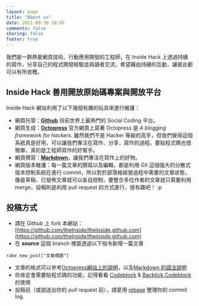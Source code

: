 ```yaml
---
layout: page
title: "About us"
date: 2011-09-30 10:45
comments: false
sharing: false
footer: true
---
```


我們是一群熱愛網頁技術、行動應用開發的工程師，在 Inside Hack 上透過持續的寫作，分享自己的程式開發經驗並與讀者交流，希望藉由持續的互動，讓彼此都可以有所收穫。

## Inside Hack 善用開放原始碼專案與開放平台
Inside Hack 網站利用了以下幾個有趣的玩具來進行維護：

* 網頁托管：**[Github](http://www.github.com/)** 目前世界上最熱門的 Social Coding 平台。
* 網頁生成：**[Octopress](http://octopress.org/)** 官方網頁上寫著 Octopress 是 *A blogging framework for hackers*. 雖然我們不是 Hacker 等級的高手，但我們覺得這個系統真是好用，可以讓我們專注在寫作、分享，寫作的過程，要貼程式碼也很簡單，真的是工程師寫作的好幫手。
* 網頁撰寫：**[Markdown](http://markdown.tw/)**，讓我們專注在寫作上的好物。
* 網頁版本維護：每一篇文章的撰寫以及編輯，都是利用 Git 這個強大的分散式版本控制系統在進行 commit，所以對於部落格經營過程中需要的文章狀態，像是草稿、已發佈文章就可以各自控制，要整合多位作者的文章就只需要利用 merge，投稿則是利用 pull request 的方式進行，很有趣吧！ :p

## 投稿方式

* 請在 Github 上 fork 本網站： [https://github.com/theInside/theinside.github.com](https://github.com/theInside/theinside.github.com)
* 在 **source** 這個 branch 裡面透過以下指令新增一篇文章
```	
rake new_post["文章標題"]
```
* 文章的格式可以參考[Octopress網站上的說明](http://octopress.org/docs/blogging/)，以及[Markdown 的語法說明](http://markdown.tw/)
* 你肯定會需要貼程式碼的功能，記得看看 [Codeblock](http://octopress.org/docs/plugins/codeblock/) & [Backtick Codeblock](http://octopress.org/docs/plugins/backtick-codeblock/) 的使用
* 投稿前（或說送出你的 pull request 前），請愛用 [rebase](http://book.git-scm.com/4_rebasing.html) 整理你的 commit log.
	